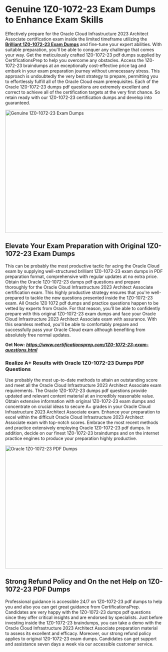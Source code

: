 <h1><strong>Genuine 1Z0-1072-23 Exam Dumps to Enhance Exam Skills</strong></h1>
<p>Effectively prepare for the Oracle Cloud Infrastructure 2023 Architect Associate certification exam inside the limited timeframe utilizing the <a href="https://www.certificationsprep.com/1Z0-1072-23-exam-questions.html"><strong>Brilliant 1Z0-1072-23 Exam Dumps</strong></a>&nbsp;and fine-tune your expert abilities. With suitable preparation, you'll be able to conquer any challenge that comes your way. Get the meticulously crafted 1Z0-1072-23 pdf dumps supplied by CertificationsPrep to help you overcome any obstacles. Access the 1Z0-1072-23 braindumps at an exceptionally cost-effective price tag and embark in your exam preparation journey without unnecessary stress. This approach is undoubtedly the very best strategy to prepare, permitting you to effortlessly fulfill all of the Oracle Cloud exam prerequisites. Each of the Oracle 1Z0-1072-23 dumps pdf questions are extremely excellent and correct to achieve all of the certification targets at the very first chance. So retain ready with our 1Z0-1072-23 certification dumps and develop into guaranteed.</p>
<p><img src="https://i.imgur.com/XTkKqDV.png" alt="Genuine 1Z0-1072-23 Exam Dumps" width="700" height="394" /></p>
<h2><strong>Elevate Your Exam Preparation with Original 1Z0-1072-23 Exam Dumps</strong></h2>
<p>This can be probably the most productive tactic for acing the Oracle Cloud exam by supplying well-structured brilliant 1Z0-1072-23 exam dumps in PDF preparation format, comprehensive with regular updates at no extra price. Obtain the Oracle 1Z0-1072-23 dumps pdf questions and prepare thoroughly for the Oracle Cloud Infrastructure 2023 Architect Associate certification exam. This highly productive strategy ensures that you're well-prepared to tackle the new questions presented inside the 1Z0-1072-23 exam. All Oracle 1Z0 1072 pdf dumps and practice questions happen to be vetted by experts from Oracle. For that reason, you'll be able to confidently prepare with this original 1Z0-1072-23 exam dumps and face your Oracle Cloud Infrastructure 2023 Architect Associate exam with assurance. With this seamless method, you'll be able to comfortably prepare and successfully pass your Oracle Cloud exam although benefiting from absolutely free normal updates.</p>
<p><strong>Get Now:</strong>&nbsp;<strong><a href="https://www.certificationsprep.com/1Z0-1072-23-exam-questions.html"><em>https://www.certificationsprep.com/1Z0-1072-23-exam-questions.html</em></a></strong></p>
<h3><strong>Realize A+ Results with Oracle 1Z0-1072-23 Dumps PDF Questions</strong></h3>
<p>Use probably the most up-to-date methods to attain an outstanding score and meet all the Oracle Cloud Infrastructure 2023 Architect Associate exam requirements. The Oracle 1Z0-1072-23 dumps pdf questions provide updated and relevant content material at an incredibly reasonable value. Obtain extensive information with original 1Z0-1072-23 exam dumps and concentrate on crucial ideas to secure A+ grades in your Oracle Cloud Infrastructure 2023 Architect Associate exam. Enhance your preparation to excel within the difficult Oracle Cloud Infrastructure 2023 Architect Associate exam with top-notch scores. Embrace the most recent methods and practice extensively employing Oracle 1Z0-1072-23 pdf dumps. In addition, decide on our finest 1Z0-1072-23 braindumps and on the internet practice engines to produce your preparation highly productive.</p>
<p><a href="https://www.certificationsprep.com/1Z0-1072-23-exam-questions.html"><img src="https://i.imgur.com/DQYUJ45.png" alt="Oracle 1Z0-1072-23 PDF Dumps" width="700" height="394" /></a></p>
<h2><strong>Strong Refund Policy and On the net Help on 1Z0-1072-23 PDF Dumps</strong></h2>
<p>Professional guidance is accessible 24/7 on 1Z0-1072-23 pdf dumps to help you and also you can get great guidance from CertificationsPrep. Candidates are very happy with the 1Z0-1072-23 dumps pdf questions since they offer critical insights and are endorsed by specialists. Just before investing inside the 1Z0-1072-23 braindumps, you can take a demo with the Oracle Cloud Infrastructure 2023 Architect Associate preparation material to assess its excellent and efficacy. Moreover, our strong refund policy applies to original 1Z0-1072-23 exam dumps. Candidates can get support and assistance seven days a week via our accessible customer service.</p>
